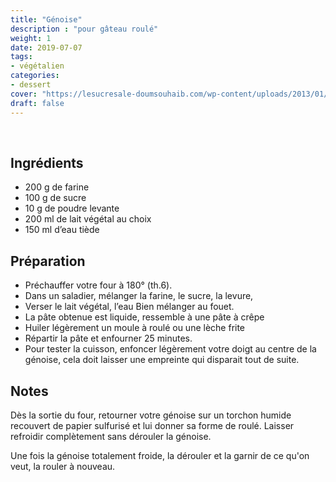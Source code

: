 ```yaml
---
title: "Génoise"
description : "pour gâteau roulé"
weight: 1
date: 2019-07-07
tags:
- végétalien
categories:
- dessert
cover: "https://lesucresale-doumsouhaib.com/wp-content/uploads/2013/01/genoise-1.jpg"
draft: false
---
```

<br>


## Ingrédients

* 200 g de farine
* 100 g de sucre
* 10 g de poudre levante
* 200 ml de lait végétal au choix
* 150 ml d’eau tiède


## Préparation

* Préchauffer votre four à 180° (th.6).
* Dans un saladier, mélanger la farine, le sucre, la levure,
* Verser le lait végétal, l’eau  Bien mélanger au fouet.
* La pâte obtenue est liquide, ressemble à une pâte à crêpe
* Huiler légèrement un moule  à roulé ou une lèche frite
* Répartir la pâte et enfourner 25  minutes.
* Pour tester la cuisson, enfoncer légèrement votre doigt au centre de la génoise, cela doit laisser une empreinte qui disparait tout de suite.

## Notes

Dès la sortie du four, retourner votre génoise sur un torchon humide recouvert de papier sulfurisé et lui donner sa forme de roulé. Laisser refroidir complètement sans dérouler la génoise.

Une fois la génoise totalement froide, la dérouler et la garnir de ce qu'on veut, la rouler à nouveau.
